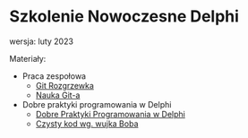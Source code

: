 # Szkolenie Nowoczesne Delphi

wersja: luty 2023

Materiały:

* Praca zespołowa
    * [Git Rozgrzewka](./materialy/docs/GitStarter.md)
	* [Nauka Git-a](./materialy/docs/GitLearn.md)
* Dobre praktyki programowania w Delphi
	* [Dobre Praktyki Programowania w Delphi](./materialy/docs/DelphiGoodPractices.md)
    * [Czysty kod wg. wujka Boba](./materialy/docs/RobertMartinCleanCode.md)
